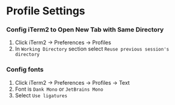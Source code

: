# Profile Settings

### Config iTerm2 to Open New Tab with Same Directory

1. Click iTerm2 → Preferences → Profiles
2. In `Working Directory` section select `Reuse previous session's directory`

### Config fonts

1. Click iTerm2 → Preferences → Profiles → Text
2. Font is `Dank Mono` or `JetBrains Mono`
3. Select `Use ligatures`
